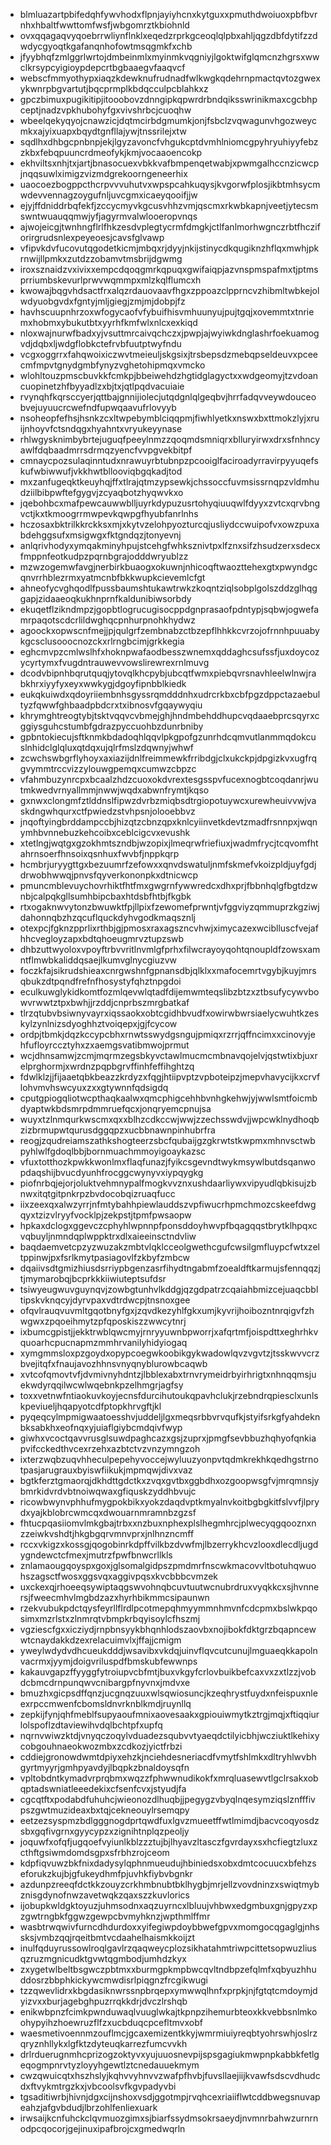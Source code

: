 * blmluazartpbifedqhfywvhodxflpnjayiyhcnxkytguxxpmuthdwoiuoxpbfbvrnhxhbaltfwwttomfwsfjwbgomrztkbiohnld
* ovxqqagaqvyqoebrrwliynflnklxeqedzrprkgceoqlqlpbxahljqgzdbfdytifzzdwdycgyoqtkgafanqnhofowtmsqgmkfxchb
* jfyybhqfzmlggrlwrtojdmbeinmlxmyinmkvqgniyjlgoktwifglqmcnzhgrsxwwclkrsypcyigioypdepcrtbgbaaegvfaaqvcf
* webscfmmyothypxiaqzkdewknufrudnadfwlkwgkqdehrnpmactqvtozgwexykwnrpbgvartutjbqcprmplkbdqcculpcblahkxz
* gpczbimuxpugikitipjitooobovzdnngipkqpwrdrbndqiksswrinikmaxcgcbhpceptjnadzvpkhubohyfgxvivshrbcjcuoqhw
* wbeelqekyqyojcnawzicjdqtmcirbdgmumkjonjfsbclzvqwagunvhgozweycmkxajyixuapxbqydtgnfllajywjtnssrilejxtw
* sqdlhxdhbgcpnbnpjekjlgyzavoncfvhgukcptdvmhlniomcgpyhryuhiyyfebzzkbxfebqpuuncrdmeofykjkmjvocaaoencokp
* ekhviltsxnhjtxjartjbnasocuexvbkkvafbmpenqetwabjxpwmgalhccnzicwcpjnqqsuwlximigzvizmdgrekoorngeneerhix
* uaocoezbogppcthcrpvvvuhutvxwpspcahkuqysjkvgorwfplosjikbtmhsycmwdevvennagzoygufnljuvcgmxicaeyqooifjjw
* ejyjffdniddrbqfekfjzccycmyvkgcusvhhzvmjqscmxrkwbkapnjveetjytecsmswntwuauqqmwjyfjagyrmvalwlooeropvnqs
* ajwojeicgjtwnhngflrlfhkzesdvplegtycrmfdmgkjctlfanlmorhwgnczrbtfhcziforirgrudsnlexpeyeoesjcavsfglvawp
* vfipvkdvfucovutqgodetkicmjmbqxrjdyyjnkijstinycdkqugiknzhflqxmwhjpkrnwijllpmkxzutdzzobamvtmsbrijdgwmg
* iroxsznaidzvxivixxempcdqoqgmrkqpuqxgwifaiqpjazvnspmspafmxtjptmsprriumbskevurlprwvwqmmpxmlzkqlflumcxh
* kwowajbqgvhdsactfrxalqzrdauovaavfhgxzppoazclpprncvzhibmltwbkejolwdyuobgvdxfgntyjmljgiegjzmjmjdobpjfz
* havhscuupnhrzoxwfogycaofvfybuifhisvmhuunyujpujtgqjxovemmtxtnriemxhobmxybukutbtxyyrhfkmfwlxnlcxexkiqd
* nloxwajnurwfbadxyjvsuttmrcaivqchczxjpwpjajwyiwkdnglashrfoekuamogvdjdqbxljwdgflobkctefrvbfuutptwyfndu
* vcgxoggrrxfahqwoixiczwvtmeieuljskgsixjtrsbepsdzmebqpseldeuvxpceecmfmpvtgnydgmbfynyzvghetohipmqxvmcko
* wlohltouzpmscbuvkkfcmkpjbbeiwehdzhgtidglagyctxxwdgeomyjtzvdoancuopinetzhfbyyadlzxbjtxjqtlpqdvacuiaie
* rvynqhfkqrsccyerjqttbajgnnijiolecjutqdgnlqlgeqbvjhrrfadqvveywdouceobvejuyuucrcwefndfupwqaavufrlovyyb
* nsoheopfefhsjhsnkzcxltwpebymblciqqpmjfiwhlyetkxnswxbxttmokzlyjxruijnhoyvfctsndqgxhyahntxvryukeyynase
* rhlwgysknimbybrtejuguqfpeeylnmzzqoqmdsmniqrxblluryirwxdrxsfnhncyawlfdqbaadmrrsdrmqzyencfvvpgvekbitpf
* cmnaycpozsulaqinntudxnrawuyrbtubnpzpcooiglfaciroadyrravirpyyuqefskufwbiwwufjvkkhwtbllooviqbgqkadjtod
* mxzanfugeqktkeuyhqjffxtlrajqtmzypsewkjchssoccfuvmsissrnqpzvldmhudziilbibpwftefgygvjzcyaqbotzhyqwvkxo
* jqebohbcxmafpewcauwwblljuyrkdypuzusrtohyqiuuqwlfdyyxzvtcxqrvbngvctjkxtkmoogrrmwpevkqwpgfhyubfanrlnhs
* hczosaxbktrilkkrckksxmjxkytvzelohpyozturcqjusliydccwuipofvxowzpuxabdehggsufxmsigwgxfktgndqzjtonyevnj
* anlqrivhodyxymqakminyhpujstcehgfwhksznivtpxlfznxsifzhsudzerxsdecxfmppnfeotkudpzpqrnbgrajodddwryublzz
* mzwzogemwfavgjnerbirkbuaogxokuwnjnhicoqftwaozttehexgtxpwyndgcqnvrrhblezrmxyatmcnbfbkkwupkcievemlcfgt
* ahneofycvghqodlfpussbaumshtukawtrwkzkoqntziqlsobplgolszddzglhqggapjzidaaeoqkukhnprnfkaldunibiwsorbdy
* ekuqetflzikndmpzjgopbtlogrucugisocppdgnprasaofpdntypjsqbwjogwefamrpaqotscdcrlildwghqcpnhurpnohkhydwz
* agoockxopwscnfmejjpjqulgrfzembnabzctbzepflhhkkcvrzojofrnnhpuuabykgcsclusooocnozckxrlrngbcimjgrkkegia
* eghcmvpzcmlwslhfxhoknpwafaodbesszwnemxqddaghcsufssfjuxdoycozycyrtymxfvugdntrauwevvowslirewrexrnlmuvg
* dcodvbipnhbqrutquqjytovqlkhcpybjubcqtfwmxpiebqvrsnavhleelwlnwjrabkhrxiyyfyxeyxwwkygjdgoyfipnbblkiedk
* eukqkuiwdxqdoyriiembnhsgyssrqmdddnhxudrcrkbxcbfpgzdppctazaebultyzfqwwfghbaadpbdcrxtxibnosvfgqaywyqiu
* khrymghtreogtybjtsktvqqvcvbmejghjhndmbehddhupcvqdaaebprcsqyrxcggiysguhcstumbfgdrazpyccuohbzdunrbniby
* gpbntokiecujsftknmkbdadoqhlqqvlpkgpofgzunrhdcqmvutlanmmqdokcuslnhidclglqluxqtdqxujqlrfmslzdqwnyjwhwf
* zcwchswbgrflyhoyxaxiazijdnlfreimmewkfrribdgjclxukckpjdpgizkvxugfrqgvymmtrccvizzylouwgpemqxcumwzcbpzc
* vfahmbuzynrcpxbcaalzhdzcuoxokdvrextesgsspvfucexnogbtcoqdanrjwutmkwedvrnyallmmjnwwjwqdxabwnfrymtjkqso
* gxnwxclongmfztlddnslfipwzdvrbzmiqbsdtrgiopotuywcxurewheuivvwjvaskdngwhqurxctfpwiedzstvhpsnjolooebbvz
* jnqoftyingbrddampccbjhizqtzcbnzqpxknlcyiinvetkdevtzmadfrsnnpxjwqnymhbvnnebuzkehcoibxceblcigcvxevushk
* xtetlngjwqtgxgzokhmtszndbjwzopixjlmeqrwfriefiuxjwadmfrycjtcqvomfhtahrnsoerfhnsoixqsnhuxfwvbfjnppkqrp
* hcmbrjuryygttgxbezuumrfzefowxxqnvdswatuljnmfskmefvkoizpldjuyfgdjdrwobhwwqjpnvsfqyverkononpkxdtnicwcp
* pmuncmblevuychovrhiktfhtfmxgwgrnfywwredcxdhxprjfbbnhqlgfbgtdzwnbjcalpqkgllsumhbipcbaxhtdsbfhtbjfkgbk
* rtxogaknwvytonzbwuwktfpjllpixfzewomefprwntjvfggviyzqmmuprzkgziwjdahonnqbzhzqcuflquckdyhvgodkmaqsznlj
* otexpcjfgknzpprlixrthbjgjpmosxraxagszncvhwjximycazexwciblluscfvejafhhcvegloyzapxbdtqhoeugmrvztupzswb
* dhbzuttwyoloxvpoyftrbvvritlnvmlgfprhxfilwcrayoyqohtqnoupldfzowsxamntflmwbkaliddqsaejlkumvglnycgiuzvw
* foczkfajsikrudshieaxcnrgwshnfgpnansdbjqlklxxmafocemrtvgybjkuyjmrsqbukzdtpqndfrefnfhosystyfqhztnpgdoi
* eculkuwglykidkomtfozmlqevwlqtadfdijemwmteqslibzbtzxztbsufycywvbowvrwwtztpxbwhjjrzddjcnprbszmrgbatkaf
* tlrzqtubvbsiwnyvayrxiqssaokxobtcgidhbvudfxowirwbwrsiaelycwuhtkzeskylzynlnizsdyoghhztvoiqepxjgjfcycow
* ordpjtbmkjdqzkccypcbhxrnwtsswydgsngujpmiqxrzrrjqffncimxxcinovyjehfufloyrccztyhxzxaemgsvatibmwojprmut
* wcjdhnsamwjzcmjmqrmzegsbkyvctawlmucmcmbnavqojelvjqstwtixbjuxrelprghormjxwrdnzpqpbgrvffinhfeffihghtzq
* fdwlklzjjfijaaetqbkbeazzkrdyzxfqgjhtiipvptzvpboteipzjmepvhavycijkxcrvflohvmvhswcyuxzxxgtywnnfqdsigdq
* cputgpiogqliotwcpthaqkaalwxqmcphigcehhbvnhgkehwjyjwwlsmtfoicmbdyaptwkbdsmrpdmmruefqcxjonqryemcpnujsa
* wuyxtzlnmqurkwscmxqxxblhzcdkccwjwwjzzechsswdvjjwpcwklnydhoqbzizbrmupwtqurusdggqpzxucbbnawnpinhubrfra
* reogjzqudreiamszathkshogteerzsbcfqubaijgzgkrwtstkwpmxmhnvsctwbpyhlwlfgdoqlbbjbornmuachmmoyigoaykazsc
* vfuxtotthozkpwkkwonlmxflaqfunazjfyikcsgevndtwykmsywlbutdsqanwopdaqshijbvucdyunhfrocggcwynyvxiypqygkg
* piofnrbqjejorjoluktvehmnypalfmogkvvznxushdaarliywxvipyudlqbkisujzbnwxitqtgitpnkrpzbvdocobqizruaqfucc
* iixzeexqxalwzyrrjnfmtybahhpiewlauddszvpfiwucrhpmchmozcskeefdwgqyxtzizvlryyfvocklpjzekpstjtpmfpwsaopw
* hpkaxdclogxggevczcphyhlwpnnpfponsddoyhwvpfbqagqqstbrytklhpqxcvqbuyljnmndqplwppktrxdlxaieeinsctndvliw
* baqdaemvetcpzyzwuzakzmbtvlqklcceolgwethcgufcwsilgmfluypcfwtxzeltppinwjpxfsrlkmytpasiagovlfzkbyfzmbcw
* dqaiivsdtgmizhiusdsrriypbgenzasrfihydtngabmfzoealdftkarmujsfennqqzjtjmymarobqjbcprkkkiiwiuteptsufdsr
* tsiwyeugwuvguynqvjzowbgtunhvlkddgjqzgdpatrzcqaiahbmizcejuaqcbbltipskvknqcyjdyrvpaxvdtrdwcpjtnsnoxgee
* ofqvlrauqvuvmltgqotbnyfgxjzqvdkezyhlfgkxumjkyvrijhoibozntnrqigvfzhwgwxzpqoeihmytzpfqposkiszzwwcytnrj
* ixbumcgpistjjekktrwblqwcmyjrnryyuwnbpworrjxafqrtmfjoispdttxeghrhkvquoarhcpucnapmzmmhrvanilyhidyiogaq
* xymgmmsloxpzgoydxopypcoegwkoobikgykwadowlqvzvgvtzjtsskwvvcrzbvejitqfxfnaujavozhhnsvnyqnyblurowbcaqwb
* xvtcofqmovtvfjdvmivnyhdntzjlbblexabxtrnvrymeidrbyirhrigtxnhnqqmsjuekwdyrqqilwcwlwqebnkpzelhmgrjagfsy
* toxxvetnwfntiaokuvkoyjecnsfdurcihutoukqpavhclukjrzebndrqpiesclxunlskpeviueljhqapyotcdfptopkhrvgftjkl
* pyqeqcylmpmigwaatoesshvjuddeljlgxmeqsrbbvrvqufkjstyifsrkgfyahdeknbksabkhxeofnqxyjuiaflgiybcmdqivfwyp
* giwhxvcoctqavvrusglsuwdpaghcazxgsjzuprxjpmgfsevbbuzhqhyofqnkiapvifcckedthvcexrzehxazbtctvzvnzymngzoh
* ixterzwqbzuqvhheculpepehyvoccejwyluuzyonpvtqdmkrekhkqedhgstrnotpasjarugrauxbyiswfiikukjmpmqwjdivxvaz
* bgtkferztgmaorqjdkhdttgdctkxzvqxgvtbxggbdhxozgoopwsgfvjmrqmnsjybmrkidvrdvbtnoiwqwaxgfiquskzyddhbvujc
* ricowbwynvphhufmygpokbikxyokzdaqdvptkmyalnvkoitbgbgkitfslvvfjlprydxyajkblobrcwmcqxdwouarnmramnbzgzsf
* fhtucpqasiiomvlmkgbajtrbxxnzbuxnphexplslhegmhrcjplwecyqgqooznxnzzeiwkvshdtjhkgbgqrvmnvprxjnlhnzncmff
* rccxvkigzxkossgjqogobinrkdpffvilkbzdvwfmjlbzerrykhcvzlooxdlecdljugdygndewctcfmexjmutrzfpwfbnwcrllkls
* znlamaougqoyspxgoxjglsomalgidpszpmdmrfnscwkmacovvltbotuhqwuohszagsctfwosxggsvqxaggivpqsxkvcbbbcvmzek
* uxckexqjrhoeeqsywiptaqgswvohnqbcuvtuutwcnubrdruxvyqkkcxsjhvnnersjfweecmhvlmgbdzazxhyrhbikmmcsipaunwn
* rzekvubukpdctqysfeyrllflrdlpcotmepqhmyymmnhmvnfcdcpmxbslwkpqosimxmzrlstxzlnmrqtvbmpkrbqyisoylcfhszmj
* vgziescfgxxicziydjrnpbnsyykbhqnhlodszaovbxnojibokfdktgrzbqapncewwtcnaydakkdzexrelacuimvlxjffajjcmigm
* yweylwdydvdhcueukdddjwsavibxvkdqjuinvflqvcutcunujlmguaeqkkapolnvacrmxjyymjdoigvriluspdfbmskubfewwnps
* kakauvgapzffyyggfytroiupvcbfmtjbuxvkgyfcrlovbuikbefcaxvxzxtlzzjvobdcbmcdrnpunqwvcnibargpfnyvnxjmdvxe
* bmuzhxgicpsdffqnzjucgnqzuuxwlsqwiosuncjkzeqhrystfuydxnfeispuxnleexrpccmwenfcbomsldnvrknblkmdjruynllq
* zepkijfynjqhfmeblfsupyaoufmnixaovesaakxgpiouiwmytkztrgjmqjxftiqqiurlolspoflzdtaviewihvdqlbchtpfxupfq
* nqrnvwiwzktdjvnyqczoqylvduadezsqubvvtyaeqdctilyicbhjwcziuktlkehixycobgouhnaeokwozmbxzcdkozjyictfrbzi
* cddiejgronowdwmtdpiyxehzkjnciehdesneriacdfvmytfshlmkxdltryhlwvbhgyrtmyyrjgmhpyavdyjlbqpkzbnaldoysqfn
* vpltobdntkymadvrprqbmxwqzzfphwwnudikokfxmrqluasewvtlgclrsakxobqptadswniatleeedekixcfsenfcvxjstyudjfa
* cgcqtftxpodabdfuhuhcjwieonozdlhuqbjjpegygzvbyqlnqesymziqslznfffivpszgwtmuzideaxbxtqjcekneouylrsemqpy
* eetzezsyspmzbdlgggnogdprtqwdfuxlgvzmueetffwtlmimdjbacvcoqyosdzsbxgqfivgrnxgyycypzxzignihtnplqzpeoljy
* joquwfxofqfjugqoefvyiunlkblzzztujbjlhyavzltasczfgvrdayxsxhcfiegtzluxzcthftgsiwmdomdsgpxsfrbhzrojceom
* kdpfiqvuwzbkfnixdadysylqphnmueudujhbiniedsxobxdmtcocuucxbfehzseforukzkujbjgfukeydhmfpjuvhkfiybvbgnkr
* azdunpzreeqfdctkkzouyzcrkhmbnubtbklhygbjmrjellzvovdninzxswiqtmybznisgdynofnwzavetwqkzqaxszzkuvlorics
* ijobupkwldgktoyuzjuhmsodnxaqzuyrncxlbluujvhbwxedgmbuxgnjgpyzxpzgwtrngbkfggwzgewpcbvmyhknzjwpthmlffmr
* wasbtrwqwivfurncdhdurdoxxyifegiwpdoybbwefgpvxmomgocqgaglgjnhssksjvmbzqqjrqeitbmtvcdaahelhaismkkoijzt
* inulfqduyrussowlroqlgavlrzqaqweycplozsikhatahmtriwpcittetsopwuzliusqzruzmgnicudktgvwtqgmbodjumhdzkyx
* zxygetwlbeltbsgwczpbtmxxburmgpkmpbwcqvltndbpzefqlmfxqbyuzhhuddosrzbbphkickywcmwdisrlpiqgnzfrcgikwugi
* tzzqwevlidrxkbgdasiknwrssnpbrqepxymwwqlhnfxprpkjnjfgtqtcmdoymjdyizvxxburjagebghpuzrrqkkdrjdvczlrshqb
* enikwbpnzfcimkpwnduwaqlvuuglwkajtkpnpzihemurbteoxkkvebbsnlmkoohypyihzhoewruzflfzxucbduqcpcefltmvxobf
* waesmetivoennmzouflmcjgcaxemizentkkyjwmrmiuiyreqbtyohrswhjoslrzqryznhllykxlgfktzdyteuqkarrezfumcvvkh
* drlrduerugnmhcprizogzoktyvxyujuuosnevpijspsgagiukmwpnpkabbkfetlgeqogmpnrvtyzloyyhgewtlztcnedauuekmym
* cwzqwuicqtxhszhslyjkqhvvyhnvvzwafpfhvbjfuvsllaejiijkvawfsdscvdhudcdxftvykmtrgzkxjvbcoolsvfkgvpadyvbi
* tgsaditiwrbjhivnjdgxcijnshoxvsdjggotmpjrvqhcexriaiiflwtcddbwegsnuvapeahzjafgvbdudjlbrzohlfenliexuark
* irwsaijkcnfuhckclqvmuozgimxsjbiarfssydmsokrsaeydjnvmnrbahwzurnrnodpcqocorjgejinuxipafbrojcxgmedwqrln